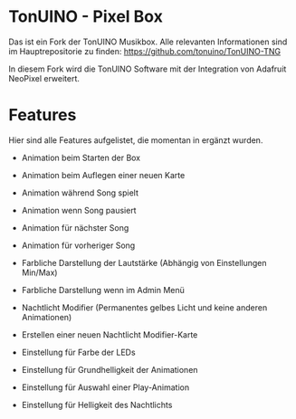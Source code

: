 # TonUINO - Pixel Box
Das ist ein Fork der TonUINO Musikbox.
Alle relevanten Informationen sind im Hauptrepositorie zu finden: https://github.com/tonuino/TonUINO-TNG

In diesem Fork wird die TonUINO Software mit der Integration von Adafruit NeoPixel erweitert.

# Features
Hier sind alle Features aufgelistet, die momentan in ergänzt wurden.

- Animation beim Starten der Box
- Animation beim Auflegen einer neuen Karte
- Animation während Song spielt
- Animation wenn Song pausiert
- Animation für nächster Song
- Animation für vorheriger Song

- Farbliche Darstellung der Lautstärke (Abhängig von Einstellungen Min/Max)
- Farbliche Darstellung wenn im Admin Menü
- Nachtlicht Modifier (Permanentes gelbes Licht und keine anderen Animationen)
- Erstellen einer neuen Nachtlicht Modifier-Karte

- Einstellung für Farbe der LEDs
- Einstellung für Grundhelligkeit der Animationen
- Einstellung für Auswahl einer Play-Animation
- Einstellung für Helligkeit des Nachtlichts

